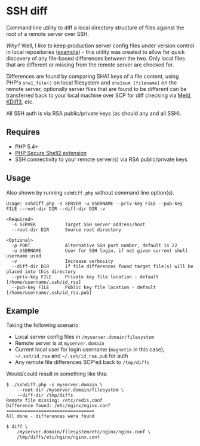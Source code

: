 # SSH diff
Command line utility to diff a local directory structure of files against the root of a remote server over SSH.

*Why?* Well, I like to keep production server config files under version control in local repositories ([example](https://github.com/magnetikonline/webserverinstall.ubuntu12.04/tree/master/00root)) - this utility was created to allow for quick discovery of any file-based differences between the two. Only local files that are different or missing from the remote server are checked for.

Differences are found by comparing SHA1 keys of a file content, using PHP's `sha1_file()` on local filesystem and `sha1sum [filename]` on the remote server, optionally server files that are found to be different can be transferred back to your local machine over SCP for diff checking via [Meld](http://meldmerge.org/), [KDiff3](http://kdiff3.sourceforge.net/), etc.

All SSH auth is via RSA public/private keys (as should any and all SSH).

## Requires
- PHP 5.4+
- [PHP Secure Shell2 extension](http://php.net/manual/en/book.ssh2.php)
- SSH connectivity to your remote server(s) via RSA public/private keys

## Usage
Also shown by running `sshdiff.php` without command line option(s).

	Usage: sshdiff.php -s SERVER -u USERNAME --priv-key FILE --pub-key FILE --root-dir DIR --diff-dir DIR -v

	<Required>
	  -s SERVER           Target SSH server address/host
	  --root-dir DIR      Source root directory

	<Optional>
	  -p PORT             Alternative SSH port number, default is 22
	  -u USERNAME         User for SSH login, if not given current shell username used
	  -v                  Increase verbosity
	  --diff-dir DIR      If file differences found target file(s) will be placed into this directory
	  --priv-key FILE     Private key file location - default [/home/username/.ssh/id_rsa]
	  --pub-key FILE      Public key file location - default [/home/username/.ssh/id_rsa.pub]

## Example
Taking the following scenario:
- Local server config files in `/myserver.domain/filesystem`
- Remote server is at `myserver.domain`
- Current local user for login username (`magnetik` in this case); `~/.ssh/id_rsa` and `~/.ssh/id_rsa.pub` for auth
- Any remote file differences SCP'ed back to `/tmp/diffs`

Would/could result in something like this:

	$ ./sshdiff.php -s myserver.domain \
		--root-dir /myserver.domain/filesystem \
		--diff-dir /tmp/diffs
	Remote file missing: /etc/redis.conf
	Difference found: /etc/nginx/nginx.conf
	=================================
	All done - differences were found

	$ diff \
		/myserver.domain/filesystem/etc/nginx/nginx.conf \
		/tmp/diffs/etc/nginx/nginx.conf
